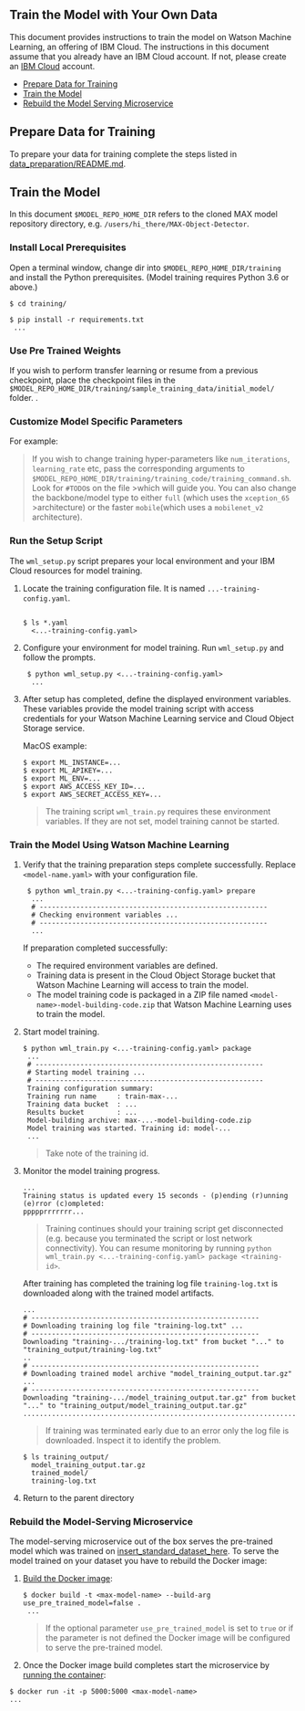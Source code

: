 ## Train the Model with Your Own Data

This document provides instructions to train the model on Watson Machine Learning, an offering of IBM Cloud. The instructions in this document assume that you already have an IBM Cloud account. If not, please create an [IBM Cloud](https://ibm.biz/Bdz2XM) account. 

- [Prepare Data for Training](#prepare-data-for-training)
- [Train the Model](#train-the-model)
- [Rebuild the Model Serving Microservice](#rebuild-the-model-serving-microservice)

## Prepare Data for Training

To prepare your data for training complete the steps listed in [data_preparation/README.md](data_preparation/README.md).

## Train the Model

In this document `$MODEL_REPO_HOME_DIR` refers to the cloned MAX model repository directory, e.g.
`/users/hi_there/MAX-Object-Detector`. 

### Install Local Prerequisites

Open a terminal window, change dir into `$MODEL_REPO_HOME_DIR/training` and install the Python prerequisites. (Model training requires Python 3.6 or above.)

   ```
   $ cd training/

   $ pip install -r requirements.txt
    ... 
   ```
### Use Pre Trained Weights

If you wish to perform transfer learning or resume from a previous checkpoint, place the checkpoint files in the `$MODEL_REPO_HOME_DIR/training/sample_training_data/initial_model/` folder. <Any other info about the nature of ckpt files or any specific requirements are listed here>.

### Customize Model Specific Parameters

<Any model specific changes which the user can make go here>

For example: 

>If you wish to change training hyper-parameters like `num_iterations`, `learning_rate` etc, pass the 
>corresponding arguments to `$MODEL_REPO_HOME_DIR/training/training_code/training_command.sh`. Look for `#TODO`s on the file >which will guide you. You can also change the backbone/model type to either `full` (which uses the `xception_65` >architecture) or the faster `mobile`(which uses a `mobilenet_v2` architecture). 


### Run the Setup Script

The `wml_setup.py` script prepares your local environment and your IBM Cloud resources for model training.

1. Locate the training configuration file. It is named `...-training-config.yaml`.

   ```

   $ ls *.yaml
     <...-training-config.yaml> 
   ```

1. Configure your environment for model training. Run `wml_setup.py` and follow the prompts.

   ```
    $ python wml_setup.py <...-training-config.yaml> 
     ...
   ```
   
1. After setup has completed, define the displayed environment variables. These variables provide the model training script with access credentials for your Watson Machine Learning service and Cloud Object Storage service. 

   MacOS example:

   ```
   $ export ML_INSTANCE=...
   $ export ML_APIKEY=...
   $ export ML_ENV=...
   $ export AWS_ACCESS_KEY_ID=...
   $ export AWS_SECRET_ACCESS_KEY=...
   ```
   
   > The training script `wml_train.py` requires these environment variables. If they are not set, model training cannot be started.

### Train the Model Using Watson Machine Learning

1. Verify that the training preparation steps complete successfully. Replace `<model-name.yaml>` with your configuration file.

   ```
    $ python wml_train.py <...-training-config.yaml> prepare
     ...
     # --------------------------------------------------------
     # Checking environment variables ...
     # --------------------------------------------------------
     ...
   ```

   If preparation completed successfully:

    - The required environment variables are defined.
    - Training data is present in the Cloud Object Storage bucket that Watson Machine Learning will access to train the model.
    - The model training code is packaged in a ZIP file named `<model-name>-model-building-code.zip` that Watson Machine Learning uses to train the model.

1. Start model training.

   ```
   $ python wml_train.py <...-training-config.yaml> package
    ...
    # --------------------------------------------------------
    # Starting model training ...
    # --------------------------------------------------------
    Training configuration summary:
    Training run name     : train-max-...
    Training data bucket  : ...
    Results bucket        : ...
    Model-building archive: max-...-model-building-code.zip
    Model training was started. Training id: model-...
    ...
   ```
   
    > Take note of the training id.

1. Monitor the model training progress.

   ```
   ...
   Training status is updated every 15 seconds - (p)ending (r)unning (e)rror (c)ompleted: 
   ppppprrrrrrr...
   ```

   > Training continues should your training script get disconnected (e.g. because you terminated the script or lost network connectivity). You can resume monitoring by running `python wml_train.py <...-training-config.yaml> package <training-id>`.

   After training has completed the training log file `training-log.txt` is downloaded along with the trained model artifacts.

   ```
   ...
   # --------------------------------------------------------
   # Downloading training log file "training-log.txt" ...
   # --------------------------------------------------------
   Downloading "training-.../training-log.txt" from bucket "..." to "training_output/training-log.txt"
   ..
   # --------------------------------------------------------
   # Downloading trained model archive "model_training_output.tar.gz" ...
   # --------------------------------------------------------
   Downloading "training-.../model_training_output.tar.gz" from bucket "..." to "training_output/model_training_output.tar.gz"
   ....................................................................................
   ```

   > If training was terminated early due to an error only the log file is downloaded. Inspect it to identify the problem.

   ```
   $ ls training_output/
     model_training_output.tar.gz
     trained_model/
     training-log.txt 
   ```

1. Return to the parent directory

### Rebuild the Model-Serving Microservice

The model-serving microservice out of the box serves the pre-trained model which was trained on [insert_standard_dataset_here](dataset_URL). To serve the model trained on your dataset you have to rebuild the Docker image:

1. [Build the Docker image](https://docs.docker.com/engine/reference/commandline/build/):

   ```
   $ docker build -t <max-model-name> --build-arg use_pre_trained_model=false . 
    ...
   ```
   
   > If the optional parameter `use_pre_trained_model` is set to `true` or if the parameter is not defined the Docker image will be configured to serve the pre-trained model.
   
1. Once the Docker image build completes start the microservice by [running the container](https://docs.docker.com/engine/reference/commandline/run/):
 
 ```
 $ docker run -it -p 5000:5000 <max-model-name>
 ...
 ```
